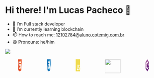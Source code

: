 <h1>Hi there! I'm Lucas Pacheco 👋</h1>

- 🔭 I’m Full stack developer
- 🌱 I’m currently learning blockchain
- 📫 How to reach me: 12102784@aluno.cotemig.com.br
- 😄 Pronouns: he/him

<div>
  <a href="https://github.com/C4mps41205">
  <img height="180em" src="https://github-readme-stats.vercel.app/api?username=C4mps41205&show_icons=true&theme=dracula&include_all_commits=true&count_private=true"/>
</div>

<div style="display: flex; justify-content:space-between;">
  <figure style="text-align:center; flex:1;">
    <img alt="HTML" height="40" width="40" src="https://raw.githubusercontent.com/devicons/devicon/master/icons/html5/html5-original.svg">
  </figure>
  <figure style="text-align:center; flex:1;">
    <img alt="CSS" height="40" width="40" src="https://raw.githubusercontent.com/devicons/devicon/master/icons/css3/css3-original.svg">
  </figure>
  <figure style="text-align:center; flex:1;">
     <img alt="Js" height="40" width="40" src="https://raw.githubusercontent.com/devicons/devicon/master/icons/javascript/javascript-plain.svg">
  </figure>
  <figure style="text-align:center; flex:1;">
     <img height="45" width="50" src="https://cdn.jsdelivr.net/gh/devicons/devicon/icons/php/php-original.svg" />  
  </figure>
  <figure style="text-align:center; flex:1;">
     <img alt="Csharp" height="40" width="40" src="https://raw.githubusercontent.com/devicons/devicon/master/icons/csharp/csharp-original.svg">
  </figure>
</div>
  
        
  

   
   
